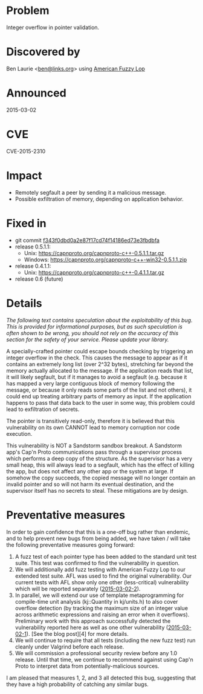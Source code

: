 Problem
=======

Integer overflow in pointer validation.

Discovered by
=============

Ben Laurie &lt;ben@links.org> using [American Fuzzy Lop](http://lcamtuf.coredump.cx/afl/)

Announced
=========

2015-03-02

CVE
===

CVE-2015-2310

Impact
======

- Remotely segfault a peer by sending it a malicious message.
- Possible exfiltration of memory, depending on application behavior.

Fixed in
========

- git commit [f343f0dbd0a2e87f17cd74f14186ed73e3fbdbfa][0]
- release 0.5.1.1:
  - Unix: https://capnproto.org/capnproto-c++-0.5.1.1.tar.gz
  - Windows: https://capnproto.org/capnproto-c++-win32-0.5.1.1.zip
- release 0.4.1.1:
  - Unix: https://capnproto.org/capnproto-c++-0.4.1.1.tar.gz
- release 0.6 (future)

[0]: https://github.com/sandstorm-io/capnproto/commit/f343f0dbd0a2e87f17cd74f14186ed73e3fbdbfa

Details
=======

*The following text contains speculation about the exploitability of this
bug. This is provided for informational purposes, but as such speculation is
often shown to be wrong, you should not rely on the accuracy of this
section for the safety of your service. Please update your library.*

A specially-crafted pointer could escape bounds checking by triggering an
integer overflow in the check. This causes the message to appear as if it
contains an extremely long list (over 2^32 bytes), stretching far beyond the
memory actually allocated to the message. If the application reads that list,
it will likely segfault, but if it manages to avoid a segfault (e.g. because
it has mapped a very large contiguous block of memory following the message,
or because it only reads some parts of the list and not others), it could end
up treating arbitrary parts of memory as input. If the application happens to
pass that data back to the user in some way, this problem could lead to
exfiltration of secrets.

The pointer is transitively read-only, therefore it is believed that this
vulnerability on its own CANNOT lead to memory corruption nor code execution.

This vulnerability is NOT a Sandstorm sandbox breakout. A Sandstorm app's
Cap'n Proto communications pass through a supervisor process which performs a
deep copy of the structure. As the supervisor has a very small heap, this
will always lead to a segfault, which has the effect of killing the app, but
does not affect any other app or the system at large. If somehow the copy
succeeds, the copied message will no longer contain an invalid pointer and
so will not harm its eventual destination, and the supervisor itself has no
secrets to steal. These mitigations are by design.

Preventative measures
=====================

In order to gain confidence that this is a one-off bug rather than endemic,
and to help prevent new bugs from being added, we have taken / will take the
following preventative measures going forward:

1. A fuzz test of each pointer type has been added to the standard unit test
   suite. This test was confirmed to find the vulnerability in question.
2. We will additionally add fuzz testing with American Fuzzy Lop to our
   extended test suite. AFL was used to find the original vulnerability. Our
   current tests with AFL show only one other (less-critical) vulnerability
   which will be reported separately ([2015-03-02-2][2]).
3. In parallel, we will extend our use of template metaprogramming for
   compile-time unit analysis (kj::Quantity in kj/units.h) to also cover
   overflow detection (by tracking the maximum size of an integer value across
   arithmetic expressions and raising an error when it overflows). Preliminary
   work with this approach successfully detected the vulnerability reported
   here as well as one other vulnerability ([2015-03-02-1][3]).
   [See the blog post][4] for more details.
4. We will continue to require that all tests (including the new fuzz test) run
   cleanly under Valgrind before each release.
5. We will commission a professional security review before any 1.0 release.
   Until that time, we continue to recommend against using Cap'n Proto to
   interpret data from potentially-malicious sources.

I am pleased that measures 1, 2, and 3 all detected this bug, suggesting that
they have a high probability of catching any similar bugs.

[1]: https://github.com/sandstorm-io/capnproto/tree/master/security-advisories/2015-03-02-0-all-cpu-amplification.md
[2]: https://github.com/sandstorm-io/capnproto/tree/master/security-advisories/2015-03-02-1-c++-integer-underflow.md
[3]: https://capnproto.org/news/2015-03-02-security-advisory-and-integer-overflow-protection.html
